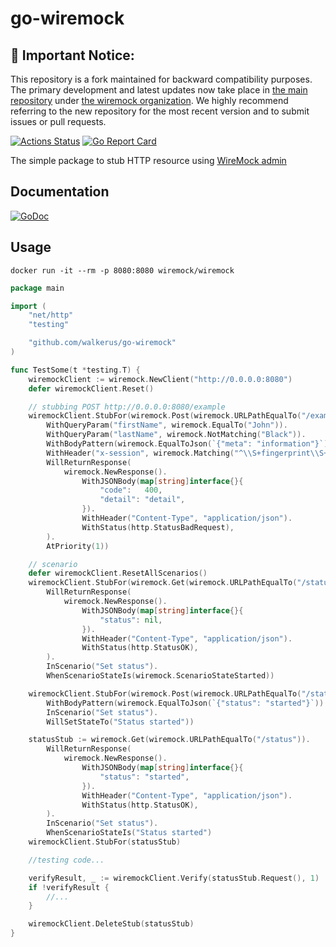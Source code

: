 # go-wiremock

## 📢 Important Notice:
This repository is a fork maintained for backward compatibility purposes.
The primary development and latest updates now take place in [the main repository](https://github.com/wiremock/go-wiremock)
under [the wiremock organization](https://github.com/wiremock).
We highly recommend referring to the new repository for the most recent version and to submit issues or pull requests.

[![Actions Status](https://github.com/walkerus/go-wiremock/workflows/build/badge.svg)](https://github.com/walkerus/go-wiremock/actions?query=workflow%3Abuild)
[![Go Report Card](https://goreportcard.com/badge/github.com/walkerus/go-wiremock)](https://goreportcard.com/report/github.com/walkerus/go-wiremock)

The simple package to stub HTTP resource using [WireMock admin](http://wiremock.org/docs/api/)

## Documentation

[![GoDoc](https://godoc.org/github.com/walkerus/go-wiremock?status.svg)](http://godoc.org/github.com/walkerus/go-wiremock)

## Usage

```shell
docker run -it --rm -p 8080:8080 wiremock/wiremock
```

```go
package main

import (
    "net/http"
    "testing"

    "github.com/walkerus/go-wiremock"
)

func TestSome(t *testing.T) {
    wiremockClient := wiremock.NewClient("http://0.0.0.0:8080")
    defer wiremockClient.Reset()

    // stubbing POST http://0.0.0.0:8080/example
    wiremockClient.StubFor(wiremock.Post(wiremock.URLPathEqualTo("/example")).
        WithQueryParam("firstName", wiremock.EqualTo("John")).
        WithQueryParam("lastName", wiremock.NotMatching("Black")).
        WithBodyPattern(wiremock.EqualToJson(`{"meta": "information"}`)).
        WithHeader("x-session", wiremock.Matching("^\\S+fingerprint\\S+$")).
        WillReturnResponse(
            wiremock.NewResponse().
                WithJSONBody(map[string]interface{}{
                    "code":   400,
                    "detail": "detail",
                }).
                WithHeader("Content-Type", "application/json").
                WithStatus(http.StatusBadRequest),
        ).
        AtPriority(1))

    // scenario
    defer wiremockClient.ResetAllScenarios()
    wiremockClient.StubFor(wiremock.Get(wiremock.URLPathEqualTo("/status")).
        WillReturnResponse(
            wiremock.NewResponse().
                WithJSONBody(map[string]interface{}{
                    "status": nil,
                }).
                WithHeader("Content-Type", "application/json").
                WithStatus(http.StatusOK),
        ).
        InScenario("Set status").
        WhenScenarioStateIs(wiremock.ScenarioStateStarted))

    wiremockClient.StubFor(wiremock.Post(wiremock.URLPathEqualTo("/state")).
        WithBodyPattern(wiremock.EqualToJson(`{"status": "started"}`)).
        InScenario("Set status").
        WillSetStateTo("Status started"))

    statusStub := wiremock.Get(wiremock.URLPathEqualTo("/status")).
        WillReturnResponse(
            wiremock.NewResponse().
                WithJSONBody(map[string]interface{}{
                    "status": "started",
                }).
                WithHeader("Content-Type", "application/json").
                WithStatus(http.StatusOK),
        ).
        InScenario("Set status").
        WhenScenarioStateIs("Status started")
    wiremockClient.StubFor(statusStub)

    //testing code...

    verifyResult, _ := wiremockClient.Verify(statusStub.Request(), 1)
    if !verifyResult {
        //...
    }

    wiremockClient.DeleteStub(statusStub)
}
```
